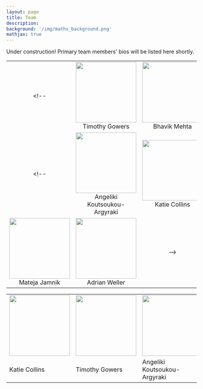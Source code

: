 ```yaml
---
layout: page
title: Team
description:
background: '/img/maths_background.png'
mathjax: true
---
```


Under construction! Primary team members' bios will be listed here shortly.

<!-- image grid modified from: https://gist.github.com/trusktr/93175b620d47827ffdedbf52433e3b37 --> 
<!-- and help from: https://gist.github.com/DavidWells/7d2e0e1bc78f4ac59a123ddf8b74932d--> 
<!-- and https://stackoverflow.com/questions/23228600/text-below-image-in-grid-made-with-divs-->
<!-- and https://stackoverflow.com/questions/24319505/how-can-one-display-images-side-by-side-in-a-github-readme-md-->

| | | |
|:-------------------------:|:-------------------------:|:-------------------------:|
<!-- |<img width="160" src="/human-style-atp/img/tim.jpg">  Timothy Gowers |  <img width="160" src="/human-style-atp/img/bhavik.jpg"> Bhavik Mehta |<img width="160" src="/human-style-atp/img/matei.jpg"> Matei Mandache | -->
<!-- |<img width="160" src="/human-style-atp/img/angeliki.jpg"> Angeliki Koutsoukou-Argyraki |  <img width="160" src="/human-style-atp/img/katie.png">  Katie Collins |<img width="160" src="/human-style-atp/img/wills.jpg"> Wills Wynn Thomas |
|<img width="160" src="/human-style-atp/img/mateja.jpg"> Mateja Jamnik|  <img width="160" src="/human-style-atp/img/adrian.jpg"> Adrian Weller|  -->


<table>
  <tr>
    <td><img src="/human-style-atp/img/katie.png" width=160></td>
    <td><img src="/human-style-atp/img/tim.jpg" width=160></td>
    <td><img src="/human-style-atp/img/angeliki.jpg" width=160></td>
  </tr>
    <tr>
      <td>Katie Collins</td>
     <td>Timothy Gowers</td>
     <td>Angeliki Koutsoukou-Argyraki</td>
  </tr>
 </table>


<!-- |<p align="center"><img width="160" src="/human-style-atp/img/tim.jpg">  Timothy Gowers </p> |  <img width="160" src="/human-style-atp/img/bhavik.jpg"> Bhavik Mehta |<img width="160" src="/human-style-atp/img/matei.jpg"> Matei Mandache | -->

<!-- |<figure>
    <img src="/human-style-atp/img/katie.png" />
    <figcaption>
      <p>Katie Collins</p>
    </figcaption>
  </figure>  |  <figure>
    <img src="/human-style-atp/img/tim.jpg" />
    <figcaption>
      <p>Timothy Gowers</p>
    </figcaption>
  </figure> | <figure>
    <img src="/human-style-atp/img/angeliki.jpg" />
    <figcaption>
      <p>Angeliki Koutsoukou-Argyraki</p>
    </figcaption>
  </figure> |  -->
